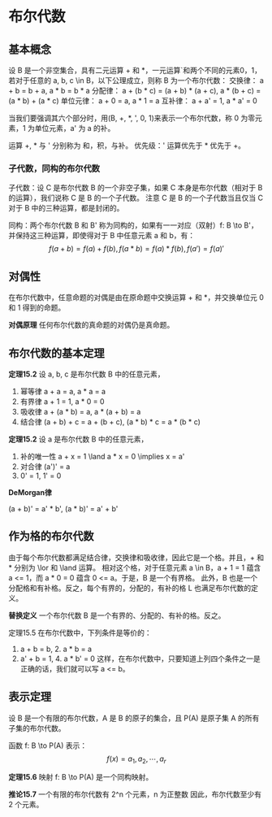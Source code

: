 # 布尔代数

## 基本概念

设 B 是一个非空集合，具有二元运算 + 和 *，一元运算`和两个不同的元素0，1，若对于任意的 a, b, c \in B，以下公理成立，则称 B 为一个布尔代数：
交换律： a + b = b + a,
        a * b = b * a
分配律： a + (b * c) = (a + b) * (a + c),
        a * (b + c) = (a * b) + (a * c)
单位元律： a + 0 = a, a * 1 = a
互补律： a + a' = 1, a * a' = 0

当我们要强调其六个部分时，用(B, +, *, ', 0, 1)来表示一个布尔代数，称 0 为零元素，1 为单位元素，a' 为 a 的补。

运算 +, * 与 ' 分别称为 和，积，与补。
优先级：' 运算优先于 * 优先于 +。

### 子代数，同构的布尔代数

子代数：设 C 是布尔代数 B 的一个非空子集，如果 C 本身是布尔代数（相对于 B 的运算），我们说称 C 是 B 的一个子代数。
注意 C 是 B 的一个子代数当且仅当 C 对于 B 中的三种运算，都是封闭的。

同构：两个布尔代数 B 和 B' 称为同构的，如果有一一对应（双射）f: B \to B'，并保持这三种运算，即使得对于 B 中任意元素 a 和 b，有：
$$
f(a + b) = f(a) + f(b), f(a * b) = f(a) * f(b), f(a') = f(a)'
$$

## 对偶性

在布尔代数中，任意命题的对偶是由在原命题中交换运算 + 和 *，并交换单位元 0 和 1 得到的命题。

**对偶原理** 任何布尔代数的真命题的对偶仍是真命题。

## 布尔代数的基本定理

**定理15.2** 设 a, b, c 是布尔代数 B 中的任意元素，

  1. 幂等律
     a + a = a, a * a = a
  2. 有界律
     a + 1 = 1, a * 0 = 0
  3. 吸收律
     a + (a * b) = a, a * (a + b) = a
  4. 结合律
     (a + b) + c = a + (b + c), (a * b) * c = a * (b * c)

**定理15.2** 设 a 是布尔代数 B 中的任意元素，

  1. 补的唯一性
     a + x = 1 \land a * x = 0 \implies x = a'
  2. 对合律
     (a')' = a
  3. 0' = 1, 1' = 0


**DeMorgan律**

(a + b)' = a' * b', (a * b)' = a' + b'

## 作为格的布尔代数

由于每个布尔代数都满足结合律，交换律和吸收律，因此它是一个格。并且，+ 和 * 分别为 \lor 和 \land 运算。
相对这个格，对于任意元素 a \in B，a + 1 = 1 蕴含 a <= 1，而 a * 0 = 0 蕴含 0 <= a。于是，B 是一个有界格。
此外，B 也是一个分配格和有补格。反之，每个有界的，分配的，有补的格 L 也满足布尔代数的定义。

**替换定义** 一个布尔代数 B 是一个有界的、分配的、有补的格。反之。

定理15.5 在布尔代数中，下列条件是等价的：
  1. a  + b = b,  2. a * b  = a
  3. a' + b = 1,  4. a * b' = 0
这样，在布尔代数中，只要知道上列四个条件之一是正确的话，我们就可以写 a <= b。

## 表示定理

设 B 是一个有限的布尔代数，A 是 B 的原子的集合，且 P(A) 是原子集 A 的所有子集的布尔代数。

函数 f: B \to P(A) 表示：
$$
f(x) = { a_1, a_2, \cdots, a_r }
$$

**定理15.6** 映射 f: B \to P(A) 是一个同构映射。

**推论15.7** 一个有限的布尔代数有 2^n 个元素，n 为正整数
因此，布尔代数至少有 2 个元素。
